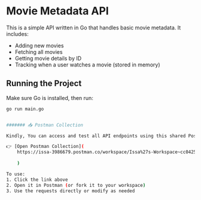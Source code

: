 # Movie Metadata API

This is a simple API written in Go that handles basic movie metadata. It includes:

- Adding new movies
- Fetching all movies
- Getting movie details by ID
- Tracking when a user watches a movie (stored in memory)

## Running the Project

Make sure Go is installed, then run:

```bash
go run main.go


####### 📥 Postman Collection

Kindly, You can access and test all API endpoints using this shared Postman collection:

👉 [Open Postman Collection](
    https://issa-3986679.postman.co/workspace/Issa%27s-Workspace~cc04252e-3329-4cf9-8c9f-ceef5268c2a8/collection/46421072-9c0f73e8-2109-47ec-abe5-2bc38b666ea5?action=share&creator=46421072
    
    )

To use:
1. Click the link above
2. Open it in Postman (or fork it to your workspace)
3. Use the requests directly or modify as needed
